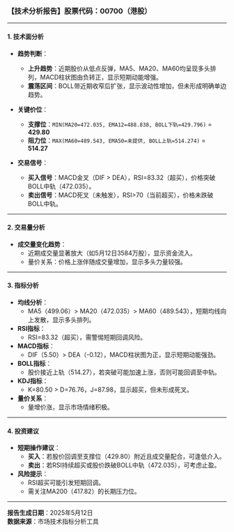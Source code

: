 ### 【技术分析报告】股票代码：00700（港股）

---

#### 1. **技术面分析**
- **趋势判断**：
  - **上升趋势**：近期股价从低点反弹，MA5、MA20、MA60均呈现多头排列，MACD柱状图由负转正，显示短期动能增强。
  - **震荡区间**：BOLL带近期收窄后扩张，显示波动性增加，但未形成明确单边趋势。

- **关键价位**：
  - **支撑位**：`MIN(MA20=472.035, EMA12=488.838, BOLL下轨=429.796)` = **429.80**
  - **阻力位**：`MAX(MA60=489.543, EMA50=未提供, BOLL上轨=514.274)` = **514.27**

- **交易信号**：
  - **买入信号**：MACD金叉（DIF > DEA），RSI=83.32（超买），价格突破BOLL中轨（472.035）。
  - **卖出信号**：MACD死叉（未触发），RSI>70（当前超买），价格未跌破BOLL中轨。

---

#### 2. **交易量分析**
- **成交量变化趋势**：
  - 近期成交量显著放大（如5月12日3584万股），显示资金流入。
  - 量价关系：价格上涨伴随成交量增加，显示多头力量较强。

---

#### 3. **指标分析**
- **均线分析**：
  - MA5（499.06）> MA20（472.035）> MA60（489.543），短期均线向上发散，显示多头排列。
- **RSI指标**：
  - RSI=83.32（超买），需警惕短期回调风险。
- **MACD指标**：
  - DIF（5.50）> DEA（-0.12），MACD柱状图为正，显示短期动能强劲。
- **BOLL指标**：
  - 股价接近上轨（514.27），若突破可能加速上涨，否则可能回调至中轨。
- **KDJ指标**：
  - K=80.50 > D=76.76，J=87.98，显示超买，但未形成死叉。
- **量价关系**：
  - 量增价涨，显示市场情绪积极。

---

#### 4. **投资建议**
- **短期操作建议**：
  - **买入**：若股价回调至支撑位（429.80）附近且成交量配合，可逢低介入。
  - **卖出**：若RSI持续超买或股价跌破BOLL中轨（472.035），可考虑止盈。
- **风险提示**：
  - RSI超买可能引发短期回调。
  - 需关注MA200（417.82）的长期压力位。

---

**报告生成日期**：2025年5月12日  
**数据来源**：市场技术指标分析工具